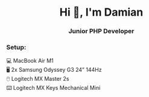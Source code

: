 <h1 align="center">Hi 👋, I'm Damian</h1>
<h3 align="center">Junior PHP Developer</h3>

<h3 align="left">Setup:</h3>
  <a>💻 MacBook Air M1</a></br>
  <a>🖥️ 2x Samsung Odyssey G3 24” 144Hz </a></br> 
  <a>🖱️ Logitech MX Master 2s </a></br>
  <a>⌨️ Logitech MX Keys Mechanical Mini </a></br>

